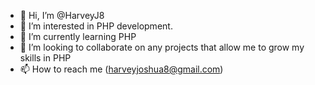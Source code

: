 - 👋 Hi, I’m @HarveyJ8
- 👀 I’m interested in PHP development.
- 🌱 I’m currently learning PHP
- 💞️ I’m looking to collaborate on any projects that allow me to grow my skills in PHP
- 📫 How to reach me (harveyjoshua8@gmail.com)

<!---
HarveyJ8/HarveyJ8 is a ✨ special ✨ repository because its `README.md` (this file) appears on your GitHub profile.
You can click the Preview link to take a look at your changes.
--->
